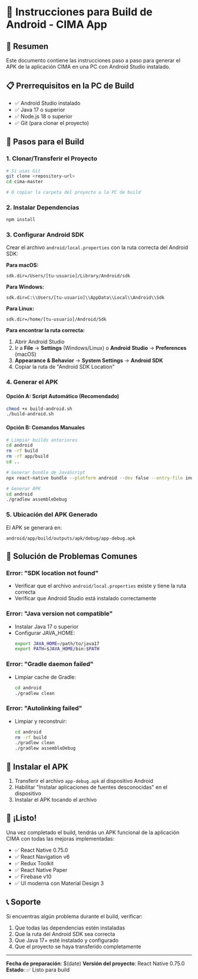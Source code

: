 # 📱 Instrucciones para Build de Android - CIMA App

## 🎯 **Resumen**
Este documento contiene las instrucciones paso a paso para generar el APK de la aplicación CIMA en una PC con Android Studio instalado.

## 📋 **Prerrequisitos en la PC de Build**
- ✅ Android Studio instalado
- ✅ Java 17 o superior
- ✅ Node.js 18 o superior
- ✅ Git (para clonar el proyecto)

## 🚀 **Pasos para el Build**

### 1. **Clonar/Transferir el Proyecto**
```bash
# Si usas Git
git clone <repository-url>
cd cima-master

# O copiar la carpeta del proyecto a la PC de build
```

### 2. **Instalar Dependencias**
```bash
npm install
```

### 3. **Configurar Android SDK**
Crear el archivo `android/local.properties` con la ruta correcta del Android SDK:

**Para macOS:**
```properties
sdk.dir=/Users/[tu-usuario]/Library/Android/sdk
```

**Para Windows:**
```properties
sdk.dir=C:\\Users/[tu-usuario]\\AppData\\Local\\Android\\Sdk
```

**Para Linux:**
```properties
sdk.dir=/home/[tu-usuario]/Android/Sdk
```

**Para encontrar la ruta correcta:**
1. Abrir Android Studio
2. Ir a **File** → **Settings** (Windows/Linux) o **Android Studio** → **Preferences** (macOS)
3. **Appearance & Behavior** → **System Settings** → **Android SDK**
4. Copiar la ruta de "Android SDK Location"

### 4. **Generar el APK**

#### **Opción A: Script Automático (Recomendado)**
```bash
chmod +x build-android.sh
./build-android.sh
```

#### **Opción B: Comandos Manuales**
```bash
# Limpiar builds anteriores
cd android
rm -rf build
rm -rf app/build
cd ..

# Generar bundle de JavaScript
npx react-native bundle --platform android --dev false --entry-file index.js --bundle-output android/app/src/main/assets/index.android.bundle --assets-dest android/app/src/main/res

# Generar APK
cd android
./gradlew assembleDebug
```

### 5. **Ubicación del APK Generado**
El APK se generará en:
```
android/app/build/outputs/apk/debug/app-debug.apk
```

## 🔧 **Solución de Problemas Comunes**

### **Error: "SDK location not found"**
- Verificar que el archivo `android/local.properties` existe y tiene la ruta correcta
- Verificar que Android Studio está instalado correctamente

### **Error: "Java version not compatible"**
- Instalar Java 17 o superior
- Configurar JAVA_HOME:
  ```bash
  export JAVA_HOME=/path/to/java17
  export PATH=$JAVA_HOME/bin:$PATH
  ```

### **Error: "Gradle daemon failed"**
- Limpiar cache de Gradle:
  ```bash
  cd android
  ./gradlew clean
  ```

### **Error: "Autolinking failed"**
- Limpiar y reconstruir:
  ```bash
  cd android
  rm -rf build
  ./gradlew clean
  ./gradlew assembleDebug
  ```

## 📱 **Instalar el APK**
1. Transferir el archivo `app-debug.apk` al dispositivo Android
2. Habilitar "Instalar aplicaciones de fuentes desconocidas" en el dispositivo
3. Instalar el APK tocando el archivo

## 🎉 **¡Listo!**
Una vez completado el build, tendrás un APK funcional de la aplicación CIMA con todas las mejoras implementadas:
- ✅ React Native 0.75.0
- ✅ React Navigation v6
- ✅ Redux Toolkit
- ✅ React Native Paper
- ✅ Firebase v10
- ✅ UI moderna con Material Design 3

## 📞 **Soporte**
Si encuentras algún problema durante el build, verificar:
1. Que todas las dependencias estén instaladas
2. Que la ruta del Android SDK sea correcta
3. Que Java 17+ esté instalado y configurado
4. Que el proyecto se haya transferido completamente

---
**Fecha de preparación**: $(date)
**Versión del proyecto**: React Native 0.75.0
**Estado**: ✅ Listo para build 